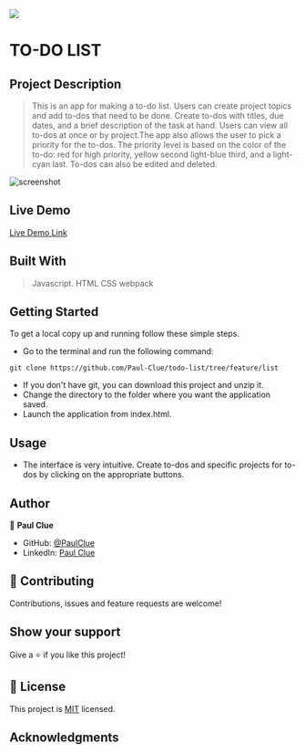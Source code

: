 ![](https://img.shields.io/badge/Microverse-blueviolet)

# TO-DO LIST

## Project Description
> This is an app for making a to-do list. Users can create project topics and add to-dos that need to be done. Create to-dos with titles, due dates, and a brief description of the task at hand. Users can  view all to-dos at once or by project.The app also allows the user to pick a priority for the to-dos. The priority level is based on the color of the to-do: red for high priority, yellow second light-blue third, and a light-cyan last. To-dos can also be edited and deleted.

![screenshot](./assets/img/Screenshot(17).png)

## Live Demo

[Live Demo Link](https://paul-clue.github.io/todo-list/)

## Built With
> Javascript.
> HTML
> CSS
> webpack


## Getting Started

To get a local copy up and running follow these simple steps.

- Go to the terminal and run the following command:
```
git clone https://github.com/Paul-Clue/todo-list/tree/feature/list
```
- If you don't have git, you can download this project and unzip it.
- Change the directory to the folder where you want the application saved.
- Launch the application from index.html.

## Usage
- The interface is very intuitive. Create to-dos and specific projects for to-dos by clicking on the appropriate buttons.

## Author

👤 **Paul Clue**

- GitHub: [@PaulClue](https://github.com/Paul-Clue)
- LinkedIn: [Paul Clue](https://www.linkedin.com/in/paul-clue/)

## 🤝 Contributing

Contributions, issues and feature requests are welcome!


## Show your support

Give a ⭐️ if you like this project!


## 📝 License

This project is [MIT](LICENSE) licensed.

## Acknowledgments